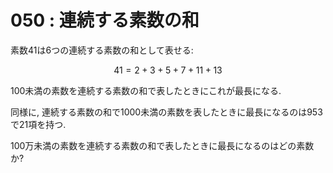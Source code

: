 # 050 : 連続する素数の和

素数41は6つの連続する素数の和として表せる:

$$41 = 2 + 3 + 5 + 7 + 11 + 13$$

100未満の素数を連続する素数の和で表したときにこれが最長になる.

同様に, 連続する素数の和で1000未満の素数を表したときに最長になるのは953で21項を持つ.

100万未満の素数を連続する素数の和で表したときに最長になるのはどの素数か?


